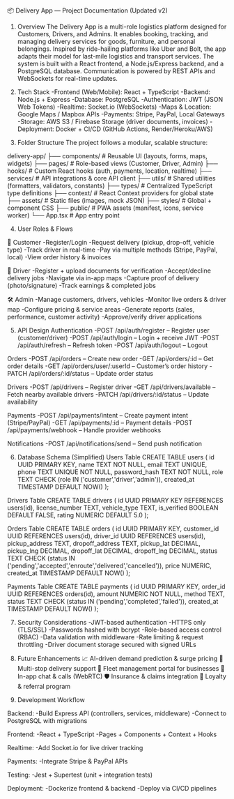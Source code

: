 📦 Delivery App — Project Documentation (Updated v2)
1. Overview
The Delivery App is a multi-role logistics platform designed for Customers, Drivers, and Admins. It enables booking, tracking, and managing delivery services for goods, furniture, and personal belongings.
Inspired by ride-hailing platforms like Uber and Bolt, the app adapts their model for last-mile logistics and transport services.
The system is built with a React frontend, a Node.js/Express backend, and a PostgreSQL database. Communication is powered by REST APIs and WebSockets for real-time updates.

2. Tech Stack
-Frontend (Web/Mobile): React + TypeScript
-Backend: Node.js + Express
-Database: PostgreSQL
-Authentication: JWT (JSON Web Tokens)
-Realtime: Socket.io (WebSockets)
-Maps & Location: Google Maps / Mapbox APIs
-Payments: Stripe, PayPal, Local Gateways
-Storage: AWS S3 / Firebase Storage (driver documents, invoices)
-Deployment: Docker + CI/CD (GitHub Actions, Render/Heroku/AWS)

3. Folder Structure
The project follows a modular, scalable structure:

delivery-app/
├── components/     # Reusable UI (layouts, forms, maps, widgets)
├── pages/          # Role-based views (Customer, Driver, Admin)
├── hooks/          # Custom React hooks (auth, payments, location, realtime)
├── services/       # API integrations & core API client
├── utils/          # Shared utilities (formatters, validators, constants)
├── types/          # Centralized TypeScript type definitions
├── context/        # React Context providers for global state
├── assets/         # Static files (images, mock JSON)
├── styles/         # Global + component CSS
├── public/         # PWA assets (manifest, icons, service worker)
└── App.tsx         # App entry point

4. User Roles & Flows

👤 Customer
-Register/Login
-Request delivery (pickup, drop-off, vehicle type)
-Track driver in real-time
-Pay via multiple methods (Stripe, PayPal, local)
-View order history & invoices

🚚 Driver
-Register + upload documents for verification
-Accept/decline delivery jobs
-Navigate via in-app maps
-Capture proof of delivery (photo/signature)
-Track earnings & completed jobs

🛠️ Admin
-Manage customers, drivers, vehicles
-Monitor live orders & driver map
-Configure pricing & service areas
-Generate reports (sales, performance, customer activity)
-Approve/verify driver applications

5. API Design
Authentication
-POST /api/auth/register – Register user (customer/driver)
-POST /api/auth/login – Login + receive JWT
-POST /api/auth/refresh – Refresh token
-POST /api/auth/logout – Logout

Orders
-POST /api/orders – Create new order
-GET /api/orders/:id – Get order details
-GET /api/orders/user/:userId – Customer’s order history
-PATCH /api/orders/:id/status – Update order status

Drivers
-POST /api/drivers – Register driver
-GET /api/drivers/available – Fetch nearby available drivers
-PATCH /api/drivers/:id/status – Update availability

Payments
-POST /api/payments/intent – Create payment intent (Stripe/PayPal)
-GET /api/payments/:id – Payment details
-POST /api/payments/webhook – Handle provider webhooks

Notifications
-POST /api/notifications/send – Send push notification

6. Database Schema (Simplified)
Users Table
CREATE TABLE users (
  id UUID PRIMARY KEY,
  name TEXT NOT NULL,
  email TEXT UNIQUE,
  phone TEXT UNIQUE NOT NULL,
  password_hash TEXT NOT NULL,
  role TEXT CHECK (role IN ('customer','driver','admin')),
  created_at TIMESTAMP DEFAULT NOW()
);

Drivers Table
CREATE TABLE drivers (
  id UUID PRIMARY KEY REFERENCES users(id),
  license_number TEXT,
  vehicle_type TEXT,
  is_verified BOOLEAN DEFAULT FALSE,
  rating NUMERIC DEFAULT 5.0
);

Orders Table
CREATE TABLE orders (
  id UUID PRIMARY KEY,
  customer_id UUID REFERENCES users(id),
  driver_id UUID REFERENCES users(id),
  pickup_address TEXT,
  dropoff_address TEXT,
  pickup_lat DECIMAL,
  pickup_lng DECIMAL,
  dropoff_lat DECIMAL,
  dropoff_lng DECIMAL,
  status TEXT CHECK (status IN 
    ('pending','accepted','enroute','delivered','cancelled')),
  price NUMERIC,
  created_at TIMESTAMP DEFAULT NOW()
);

Payments Table
CREATE TABLE payments (
  id UUID PRIMARY KEY,
  order_id UUID REFERENCES orders(id),
  amount NUMERIC NOT NULL,
  method TEXT,
  status TEXT CHECK (status IN ('pending','completed','failed')),
  created_at TIMESTAMP DEFAULT NOW()
);

7. Security Considerations
-JWT-based authentication
-HTTPS only (TLS/SSL)
-Passwords hashed with bcrypt
-Role-based access control (RBAC)
-Data validation with middleware
-Rate limiting & request throttling
-Driver document storage secured with signed URLs

8. Future Enhancements
📈 AI-driven demand prediction & surge pricing
🛑 Multi-stop delivery support
🚛 Fleet management portal for businesses
💬 In-app chat & calls (WebRTC)
🛡️ Insurance & claims integration
🎁 Loyalty & referral program

9. Development Workflow

Backend:
-Build Express API (controllers, services, middleware)
-Connect to PostgreSQL with migrations

Frontend:
-React + TypeScript
-Pages + Components + Context + Hooks

Realtime:
-Add Socket.io for live driver tracking

Payments:
-Integrate Stripe & PayPal APIs

Testing:
-Jest + Supertest (unit + integration tests)

Deployment:
-Dockerize frontend & backend
-Deploy via CI/CD pipelines